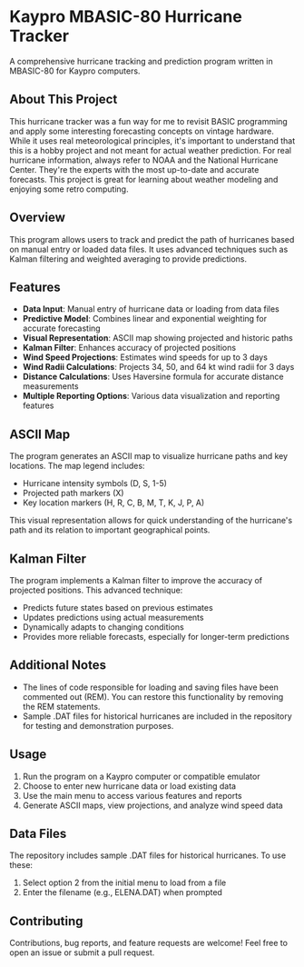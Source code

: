# Kaypro MBASIC-80 Hurricane Tracker

A comprehensive hurricane tracking and prediction program written in MBASIC-80 for Kaypro computers.

## About This Project

This hurricane tracker was a fun way for me to revisit BASIC programming and apply some interesting forecasting concepts on vintage hardware. While it uses real meteorological principles, it's important to understand that this is a hobby project and not meant for actual weather prediction. For real hurricane information, always refer to NOAA and the National Hurricane Center. They're the experts with the most up-to-date and accurate forecasts. This project is great for learning about weather modeling and enjoying some retro computing.

## Overview

This program allows users to track and predict the path of hurricanes based on manual entry or loaded data files. It uses advanced techniques such as Kalman filtering and weighted averaging to provide predictions.

## Features

- **Data Input**: Manual entry of hurricane data or loading from data files
- **Predictive Model**: Combines linear and exponential weighting for accurate forecasting
- **Visual Representation**: ASCII map showing projected and historic paths
- **Kalman Filter**: Enhances accuracy of projected positions
- **Wind Speed Projections**: Estimates wind speeds for up to 3 days
- **Wind Radii Calculations**: Projects 34, 50, and 64 kt wind radii for 3 days
- **Distance Calculations**: Uses Haversine formula for accurate distance measurements
- **Multiple Reporting Options**: Various data visualization and reporting features

## ASCII Map

The program generates an ASCII map to visualize hurricane paths and key locations. The map legend includes:

- Hurricane intensity symbols (D, S, 1-5)
- Projected path markers (X)
- Key location markers (H, R, C, B, M, T, K, J, P, A)

This visual representation allows for quick understanding of the hurricane's path and its relation to important geographical points.

## Kalman Filter

The program implements a Kalman filter to improve the accuracy of projected positions. This advanced technique:

- Predicts future states based on previous estimates
- Updates predictions using actual measurements
- Dynamically adapts to changing conditions
- Provides more reliable forecasts, especially for longer-term predictions

## Additional Notes

- The lines of code responsible for loading and saving files have been commented out (REM). You can restore this functionality by removing the REM statements.
- Sample .DAT files for historical hurricanes are included in the repository for testing and demonstration purposes.

## Usage

1. Run the program on a Kaypro computer or compatible emulator
2. Choose to enter new hurricane data or load existing data
3. Use the main menu to access various features and reports
4. Generate ASCII maps, view projections, and analyze wind speed data

## Data Files

The repository includes sample .DAT files for historical hurricanes. To use these:

1. Select option 2 from the initial menu to load from a file
2. Enter the filename (e.g., ELENA.DAT) when prompted

## Contributing

Contributions, bug reports, and feature requests are welcome! Feel free to open an issue or submit a pull request.
